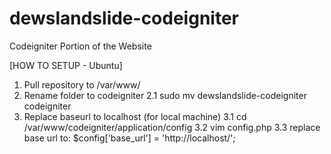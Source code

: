 # dewslandslide-codeigniter
Codeigniter Portion of the Website

[HOW TO SETUP - Ubuntu]
1. Pull repository to /var/www/
2. Rename folder to codeigniter
  2.1 sudo mv dewslandslide-codeigniter codeigniter
3. Replace baseurl to localhost (for local machine)
  3.1 cd /var/www/codeigniter/application/config
  3.2 vim config.php
  3.3 replace base url to: $config['base_url']	= 'http://localhost/';
